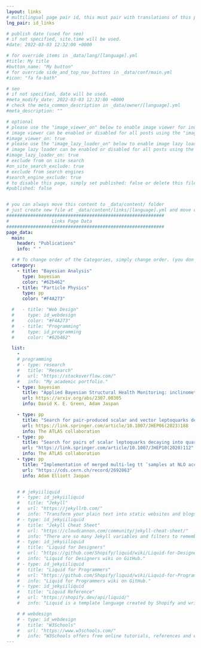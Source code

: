 ```yaml
---
layout: links
# multilingual page pair id, this must pair with translations of this page. (This name must be unique)
lng_pair: id_links

# publish date (used for seo)
# if not specified, site.time will be used.
#date: 2022-03-03 12:32:00 +0000

# for override items in _data/lang/[language].yml
#title: My title
#button_name: "My button"
# for override side_and_top_nav_buttons in _data/conf/main.yml
#icon: "fa fa-bath"

# seo
# if not specified, date will be used.
#meta_modify_date: 2022-03-03 12:32:00 +0000
# check the meta_common_description in _data/owner/[language].yml
#meta_description: ""

# optional
# please use the "image_viewer_on" below to enable image viewer for individual pages or posts (_posts/ or [language]/_posts folders).
# image viewer can be enabled or disabled for all posts using the "image_viewer_posts: true" setting in _data/conf/main.yml.
#image_viewer_on: true
# please use the "image_lazy_loader_on" below to enable image lazy loader for individual pages or posts (_posts/ or [language]/_posts folders).
# image lazy loader can be enabled or disabled for all posts using the "image_lazy_loader_posts: true" setting in _data/conf/main.yml.
#image_lazy_loader_on: true
# exclude from on site search
#on_site_search_exclude: true
# exclude from search engines
#search_engine_exclude: true
# to disable this page, simply set published: false or delete this file
#published: false


# you can always move this content to _data/content/ folder
# just create new file at _data/content/links/[language].yml and move content below.
###########################################################
#                Links Page Data
###########################################################
page_data:
  main:
    header: "Publications"
    info: " "

  # # To change order of the Categories, simply change order. (you don't need to change list order.)
  category:
    - title: "Bayesian Analysis"
      type: bayesian
      color: "#62b462"
    - title: "Particle Physics"
      type: pp
      color: "#F4A273"

  #   - title: "Web Design"
  #     type: id_webdesign
  #     color: "#F4A273"
  #   - title: "Programming"
  #     type: id_programming
  #     color: "#62b462"

  list:
    -
    # programming
    # - type: research
    #   title: "Research"
    #   url: "https://stackoverflow.com/"
    #   info: "My academic portfolio."
    - type: bayesian
      title: "Applied Bayesian Structural Health Monitoring: inclinometer data anomaly detection and forecasting"
      url: https://arxiv.org/abs/2307.00305
      info: David K. E. Green, Adam Jaspan

    - type: pp
      title: "Search for pair-produced scalar and vector leptoquarks decaying into third-generation quarks and first- or second-generation leptons in pp collisions with the ATLAS detector"
      url: https://link.springer.com/article/10.1007/JHEP06(2023)188
      info: The ATLAS collaboration
    - type: pp
      title: "Search for pairs of scalar leptoquarks decaying into quarks and electrons or muons in √s = 13 TeV pp collisions with the ATLAS detector, (2020), arXiv: 2006.05872 [hep-ex]"
      url: "https://link.springer.com/article/10.1007/JHEP10(2020)112"
      info: The ATLAS collaboration
    - type: pp
      title: "Implementation of merged multi-leg tt ̄ samples at NLO accuracy using Matchbox framework in Herwig 7, tech. rep. ATL-COM-PHYS-2019-1300, CERN, 2019"
      url: "https://cds.cern.ch/record/2692863"
      info: Adam Elliott Jaspan


    # # jekyiiliquid
    # - type: id_jekyiiliquid
    #   title: "Jekyll"
    #   url: "https://jekyllrb.com/"
    #   info: "Transform your plain text into static websites and blogs."
    # - type: id_jekyiiliquid
    #   title: "Jekyll Cheat Sheet"
    #   url: "https://cloudcannon.com/community/jekyll-cheat-sheet/"
    #   info: "There are so many Jekyll variables and filters to remember and it can be tricky to keep it all in your head. This cheat sheet serves as a quick reference of everything Jekyll can do."
    # - type: id_jekyiiliquid
    #   title: "Liquid for Designers"
    #   url: "https://github.com/Shopify/liquid/wiki/Liquid-for-Designers"
    #   info: "Liquid for Designers wiki on GitHub."
    # - type: id_jekyiiliquid
    #   title: "Liquid for Programmers"
    #   url: "https://github.com/Shopify/liquid/wiki/Liquid-for-Programmers"
    #   info: "Liquid for Programmers wiki on GitHub."
    # - type: id_jekyiiliquid
    #   title: "Liquid Reference"
    #   url: "https://shopify.dev/api/liquid/"
    #   info: "Liquid is a template language created by Shopify and written in Ruby. It is now available as an open source project on GitHub."

    # # webdesign
    # - type: id_webdesign
    #   title: "W3Schools"
    #   url: "https://www.w3schools.com/"
    #   info: "W3Schools offers free online tutorials, references and exercises in all the major languages of the web. Covering popular subjects like HTML, CSS, JavaScript, Python, SQL, Java, and many more."
---
```

